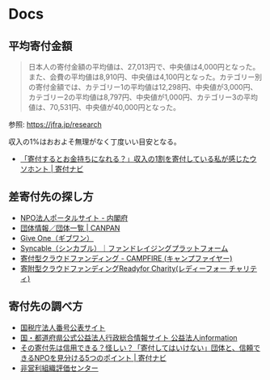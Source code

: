 # Docs

## 平均寄付金額

> 日本人の寄付金額の平均値は、27,013円で、中央値は4,000円となった。また、会費の平均値は8,910円、中央値は4,100円となった。カテゴリー別の寄付金額では、カテゴリー1の平均値は12,298円、中央値が3,000円、カテゴリー2の平均値は8,797円、中央値が1,000円、カテゴリー3の平均値は、70,531円、中央値が40,000円となった。

参照: https://jfra.jp/research

収入の1%はおおよそ無理がなく丁度いい目安となる。

- [「寄付するとお金持ちになれる？」収入の1割を寄付している私が感じたウソホント | 寄付ナビ](https://kifunavi.jp/donation/rich/)

## 差寄付先の探し方

- [NPO法人ポータルサイト - 内閣府](https://www.npo-homepage.go.jp/npoportal/index)
- [団体情報／団体一覧 | CANPAN](http://fields.canpan.info/organization/)
- [Give One（ギブワン）](https://giveone.net/)
- [Syncable（シンカブル）｜ファンドレイジングプラットフォーム](https://syncable.biz/)
- [寄付型クラウドファンディング - CAMPFIRE (キャンプファイヤー)](https://camp-fire.jp/donate)
- [寄附型クラウドファンディングReadyfor Charity(レディーフォー チャリティ)](https://readyfor.jp/charity/)

## 寄付先の調べ方

- [国税庁法人番号公表サイト](https://www.houjin-bangou.nta.go.jp/)
- [国・都道府県公式公益法人行政総合情報サイト 公益法人information](https://www.koeki-info.go.jp/pictis-info/csa0001!show#prepage2)
- [その寄付先は信用できる？怪しい？「寄付してはいけない」団体と、信頼できるNPOを見分ける5つのポイント | 寄付ナビ](https://kifunavi.jp/donation/confidence_5points/)
- [非営利組織評価センター](https://jcne.or.jp/)
